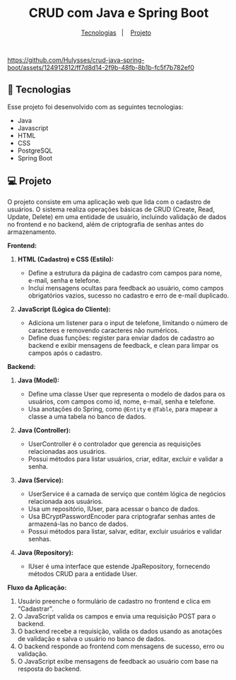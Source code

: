 <h1 align="center"> CRUD com Java e Spring Boot </h1>

<p align="center">
  <a href="#-tecnologias">Tecnologias</a>&nbsp;&nbsp;&nbsp;|&nbsp;&nbsp;&nbsp;
  <a href="#-projeto">Projeto</a>&nbsp;&nbsp;&nbsp;</a>
</p>

<br>

https://github.com/Hulysses/crud-java-spring-boot/assets/124912812/ff7d8d14-2f9b-48fb-8b1b-fc5f7b782ef0

## 🚀 Tecnologias

Esse projeto foi desenvolvido com as seguintes tecnologias:

- Java
- Javascript
- HTML
- CSS
- PostgreSQL
- Spring Boot

## 💻 Projeto

O projeto consiste em uma aplicação web que lida com o cadastro de usuários. O sistema realiza operações básicas de CRUD (Create, Read, Update, Delete) em uma entidade de usuário, incluindo validação de dados no frontend e no backend, além de criptografia de senhas antes do armazenamento.

**Frontend:**
1. **HTML (Cadastro) e CSS (Estilo):**
   - Define a estrutura da página de cadastro com campos para nome, e-mail, senha e telefone.
   - Inclui mensagens ocultas para feedback ao usuário, como campos obrigatórios vazios, sucesso no cadastro e erro de e-mail duplicado.

2. **JavaScript (Lógica do Cliente):**
   - Adiciona um listener para o input de telefone, limitando o número de caracteres e removendo caracteres não numéricos.
   - Define duas funções: register para enviar dados de cadastro ao backend e exibir mensagens de feedback, e clean para limpar os campos após o cadastro.

**Backend:**
1. **Java (Model):**
   - Define uma classe User que representa o modelo de dados para os usuários, com campos como id, nome, e-mail, senha e telefone.
   - Usa anotações do Spring, como `@Entity` e `@Table`, para mapear a classe a uma tabela no banco de dados.

2. **Java (Controller):**
   - UserController é o controlador que gerencia as requisições relacionadas aos usuários.
   - Possui métodos para listar usuários, criar, editar, excluir e validar a senha.

3. **Java (Service):**
   - UserService é a camada de serviço que contém lógica de negócios relacionada aos usuários.
   - Usa um repositório, IUser, para acessar o banco de dados.
   - Usa BCryptPasswordEncoder para criptografar senhas antes de armazená-las no banco de dados.
   - Possui métodos para listar, salvar, editar, excluir usuários e validar senhas.

4. **Java (Repository):**
   - IUser é uma interface que estende JpaRepository, fornecendo métodos CRUD para a entidade User.

**Fluxo da Aplicação:**
1. Usuário preenche o formulário de cadastro no frontend e clica em "Cadastrar".
2. O JavaScript valida os campos e envia uma requisição POST para o backend.
3. O backend recebe a requisição, valida os dados usando as anotações de validação e salva o usuário no banco de dados.
4. O backend responde ao frontend com mensagens de sucesso, erro ou validação.
5. O JavaScript exibe mensagens de feedback ao usuário com base na resposta do backend.
